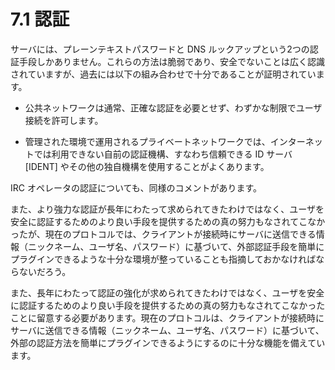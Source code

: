 # 7.1 認証

サーバには、プレーンテキストパスワードと DNS ルックアップという2つの認証手段しかありません。これらの方法は脆弱であり、安全でないことは広く認識されていますが、過去には以下の組み合わせで十分であることが証明されています。

* 公共ネットワークは通常、正確な認証を必要とせず、わずかな制限でユーザ接続を許可します。

* 管理された環境で運用されるプライベートネットワークでは、インターネットでは利用できない自前の認証機構、すなわち信頼できる ID サーバ [IDENT] やその他の独自機構を使用することがよくあります。

IRC オペレータの認証についても、同様のコメントがあります。

また、より強力な認証が長年にわたって求められてきたわけではなく、ユーザを安全に認証するためのより良い手段を提供するための真の努力もなされてこなかったが、現在のプロトコルでは、クライアントが接続時にサーバに送信できる情報（ニックネーム、ユーザ名、パスワード）に基づいて、外部認証手段を簡単にプラグインできるような十分な環境が整っていることも指摘しておかなければならないだろう。

また、長年にわたって認証の強化が求められてきたわけではなく、ユーザを安全に認証するためのより良い手段を提供するための真の努力もなされてこなかったことに留意する必要があります。現在のプロトコルは、クライアントが接続時にサーバに送信できる情報（ニックネーム、ユーザ名、パスワード）に基づいて、外部の認証方法を簡単にプラグインできるようにするのに十分な機能を備えています。
